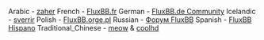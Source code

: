 ﻿Arabic - [zaher](http://gitorious.org/fluxbb-arabic/fluxbb-arabic)
French - [FluxBB.fr](http://fluxbb.fr)
German - [FluxBB.de Community](http://www.fluxbb.de)
Icelandic - [sverrir](http://fluxbb.org/forums/profile.php?id=55514)
Polish - [FluxBB.orge.pl](http://fluxbb.orge.pl)
Russian - [Форум FluxBB](http://fluxbb.org.ru/forum/viewtopic.php?id=3140)
Spanish - [FluxBB Hispano](http://www.fluxbbhispano.co.cc/viewtopic.php?id=5)
Traditional_Chinese - [meow](http://fluxbb.org/forums/profile.php?id=58) & [coolhd](http://fluxbb.org/forums/profile.php?id=99)
